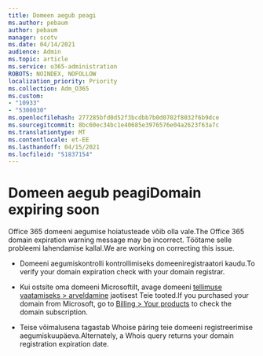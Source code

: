 ```yaml
---
title: Domeen aegub peagi
ms.author: pebaum
author: pebaum
manager: scotv
ms.date: 04/14/2021
audience: Admin
ms.topic: article
ms.service: o365-administration
ROBOTS: NOINDEX, NOFOLLOW
localization_priority: Priority
ms.collection: Adm_O365
ms.custom:
- "10933"
- "5300030"
ms.openlocfilehash: 277285bfd0d52f3bcdbb7b0d0702f8032f6b9dce
ms.sourcegitcommit: 8bc60ec34bc1e40685e3976576e04a2623f63a7c
ms.translationtype: MT
ms.contentlocale: et-EE
ms.lasthandoff: 04/15/2021
ms.locfileid: "51837154"
---
```

# <a name="domain-expiring-soon"></a><span data-ttu-id="ffa37-102">Domeen aegub peagi</span><span class="sxs-lookup"><span data-stu-id="ffa37-102">Domain expiring soon</span></span>

<span data-ttu-id="ffa37-103">Office 365 domeeni aegumise hoiatusteade võib olla vale.</span><span class="sxs-lookup"><span data-stu-id="ffa37-103">The Office 365 domain expiration warning message may be incorrect.</span></span> <span data-ttu-id="ffa37-104">Töötame selle probleemi lahendamise kallal.</span><span class="sxs-lookup"><span data-stu-id="ffa37-104">We are working on correcting this issue.</span></span>

- <span data-ttu-id="ffa37-105">Domeeni aegumiskontrolli kontrollimiseks domeeniregistraatori kaudu.</span><span class="sxs-lookup"><span data-stu-id="ffa37-105">To verify your domain expiration check with your domain registrar.</span></span>

- <span data-ttu-id="ffa37-106">Kui ostsite oma domeeni Microsoftilt, avage domeeni [tellimuse vaatamiseks > arveldamine](https://admin.microsoft.com/Adminportal/Home?source=applauncher#/subscriptions) jaotisest Teie tooted.</span><span class="sxs-lookup"><span data-stu-id="ffa37-106">If you purchased your domain from Microsoft, go to [Billing > Your products](https://admin.microsoft.com/Adminportal/Home?source=applauncher#/subscriptions) to check the domain subscription.</span></span>

- <span data-ttu-id="ffa37-107">Teise võimalusena tagastab Whoise päring teie domeeni registreerimise aegumiskuupäeva.</span><span class="sxs-lookup"><span data-stu-id="ffa37-107">Alternately, a Whois query returns your domain registration expiration date.</span></span>